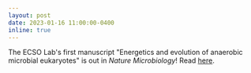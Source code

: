```yaml
---
layout: post
date: 2023-01-16 11:00:00-0400
inline: true
---
```


The ECSO Lab's first manuscript "Energetics and evolution of anaerobic microbial eukaryotes" is out in <i>Nature Microbiology</i>! Read [here](https://www.nature.com/articles/s41564-022-01299-2).
